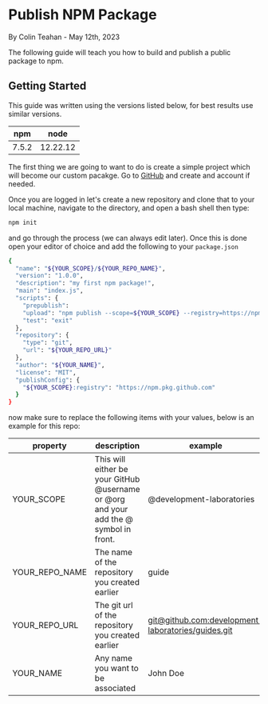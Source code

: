 # Publish NPM Package
By Colin Teahan - May 12th, 2023

The following guide will teach you how to build and publish a public package to npm.

## Getting Started

This guide was written using the versions listed below, for best results use similar versions.

|npm|node|
|----|-------|
|7.5.2 |12.22.12|

The first thing we are going to want to do is create a simple project which will become our custom pacakge. Go to [GitHub](https://github.com/) and create and account if needed.

Once you are logged in let's create a new repository and clone that to your local machine, navigate to the directory, and open a bash shell then type:

```bash
npm init
```
and go through the process (we can always edit later). Once this is done open your editor of choice and add the following to your `package.json`

```bash
{
  "name": "${YOUR_SCOPE}/${YOUR_REPO_NAME}",
  "version": "1.0.0",
  "description": "my first npm package!",
  "main": "index.js",
  "scripts": {
    "prepublish":
    "upload": "npm publish --scope=${YOUR_SCOPE} --registry=https://npm.pkg.github.com/",
    "test": "exit"
  },
  "repository": {
    "type": "git",
    "url": "${YOUR_REPO_URL}"
  },
  "author": "${YOUR_NAME}",
  "license": "MIT",
  "publishConfig": {
    "${YOUR_SCOPE}:registry": "https://npm.pkg.github.com"
  }
}
```
now make sure to replace the following items with your values, below is an example for this repo:

|property|description|example|
|--------|-----------|-------|
|YOUR_SCOPE|This will either be your GitHub @username or @org and your add the @ symbol in front.| @development-laboratories |
|YOUR_REPO_NAME|The name of the repository you created earlier|guide|
|YOUR_REPO_URL|The git url of the repository you created earlier| [git@github.com:development-laboratories/guides.git](git@github.com:development-laboratories/guides.git) |
|YOUR_NAME|Any name you want to be associated|John Doe|
